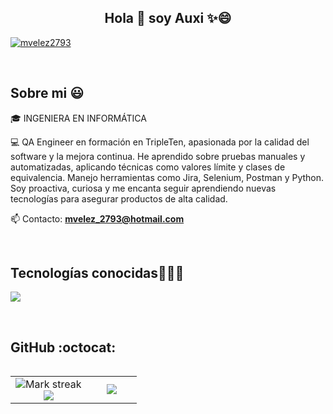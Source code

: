 <h2 align="center">Hola 👋  soy Auxi ✨😄 </h2> 
<p align="left">
<a href="https://www.linkedin.com/in/maria-auxiliadora-velez-mendoza/" target="blank"><img align="center" src="https://img.shields.io/badge/LinkedIn-0077B5?style=for-the-badge&logo=linkedin&logoColor=white" alt="mvelez2793"/></a>
  </p>
<br>
<h2>Sobre mi 😃</h2>
<!--Intro start-->

<p align="left">
🎓 INGENIERA EN INFORMÁTICA

💻 QA Engineer en formación en TripleTen, apasionada por la calidad del software y la mejora continua. 
He aprendido sobre pruebas manuales y automatizadas, aplicando técnicas como valores límite y clases de equivalencia. 
Manejo herramientas como Jira, Selenium, Postman y Python. Soy proactiva, curiosa y me encanta seguir aprendiendo nuevas tecnologías para asegurar productos de alta calidad.

📫 Contacto: **mvelez_2793@hotmail.com**
<!--Intro end-->
  </p>
<br>

<h2 >Tecnologías conocidas👨🏻‍💻</h2>
<!--tech stack icons-->
<p align="left">
  <a href="https://skillicons.dev">
    <img src="https://skillicons.dev/icons?i=postman,git,github,selenium,mysql,androidstudio&perline=12" />
  </a>
</p>
<br>

<h2>GitHub :octocat:</h2>
<!--- stats & Trophy (start) -->
<p align="center">
  <!--- stats (start) -->
<table align="left">
<tr border="none">
<td width="60%" align="center">

<!--  <img  align="center"  src="https://github-readme-stats.vercel.app/api?username=mvelez2793&theme=dark&show_icons=true&count_private=true" />

  <br></br> -->
  
  <img  title="🔥 Get streak stats for your profile at git.io/streak-stats" alt="Mark streak" src="https://github-readme-streak-stats.herokuapp.com/?user=mvelez2793&theme=dark&hide_border=false" /> 
  <br>
  <img  align="center"  src="https://github-readme-stats.vercel.app/api?username=mvelez2793&theme=dark&show_icons=true&count_private=true" />
</td>

<td width="40%" align="center">
  <img  align="center"  src="https://github-readme-stats.anuraghazra1.vercel.app/api/top-langs/?username=mvelez2793&theme=dark&hide_border=false&no-bg=true&no-frame=true&langs_count=10"/>

  </td>
</tr></td>
</table>
<!--- stats (end) -->
